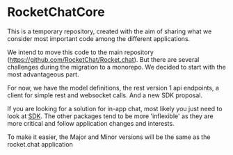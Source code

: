 # RocketChatCore

This is a temporary repository, created with the aim of sharing what we consider most important code among the different applications.

We intend to move this code to the main repository (https://github.com/RocketChat/Rocket.chat). But there are several challenges during the migration to a monorepo. We decided to start with the most advantageous part.

For now, we have the model definitions, the rest version 1 api endpoints, a client for simple rest and websocket calls. And a new SDK proposal.

If you are looking for a solution for in-app chat, most likely you just need to look at [SDK](./packages/sdk). The other packages tend to be more 'inflexible' as they are more critical and follow application changes and interests.

To make it easier, the Major and Minor versions will be the same as the rocket.chat application
